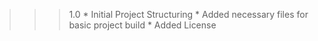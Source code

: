 >>> 1.0
    * Initial Project Structuring
    * Added necessary files for basic project build
    * Added License
